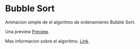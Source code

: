 # Bubble Sort

Animacion simple de el algoritmo de ordenamiento Bubble Sort.

Una preview [Preview](https://federico-taborda.github.io/Bubble-Sort/).

Mas informacion sobre el algoritmo. [Link](https://en.wikipedia.org/wiki/Bubble_sort).